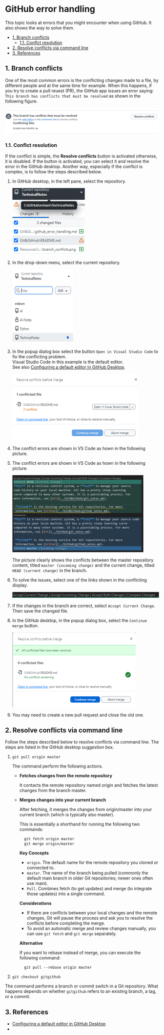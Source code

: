 # GitHub error handling <!-- omit from toc -->

This topic looks at errors that you might encounter when using GitHub. It also shows the way to solve them. 

- [1. Branch conflicts](#1-branch-conflicts)
  - [1.1. Conflct resolution](#11-conflct-resolution)
- [2. Resolve conflicts via command line](#2-resolve-conflicts-via-command-line)
- [3. References](#3-references)

## 1. Branch conflicts

One of the most common errors is the conflicting changes made to a file,
by different people and at the same time for example. When this happens,
if you try to create a pull reuest (PR), the GitHub app issues an error
saying: `This branch has conflicts that must be resolved` as shown in
the following figure.

![branch conflicts](../Resources/Images/GitHub/branch_conflicts.png)

### 1.1. Conflct resolution 

If the conflict is simple, the **Resolve conflicts** button is activated
otherwise, it is disabled. If the button is activated, you can select it
and resolve the error in the GitHub desktop. Another way, especially if
the conflict is complex, is to follow the steps described below. 

1. In GitHub desktop, in the left pane, select the repository.

    ![branch_conflicts_select_repository](../Resources/Images/GitHub/branch_conflicts_select_repository.png)

2. In the drop-down menu, select the current repository.

    ![branch_conflicts_select_repository_current](../Resources/Images/GitHub/branch_conflicts_select_repository_current.png)

3. In the popup dialog box select the button `Open in Visual Studio
   Code` to fix the conflicting problem.  
Visual Studio Code in this example is the default editor.  
   See also [Configuring a default editor in GitHub
   Desktop](https://docs.github.com/en/desktop/configuring-and-customizing-github-desktop/configuring-a-default-editor-in-github-desktop).  

    ![branch_conflicts_use_vscode_editor](../Resources/Images/GitHub/branch_conflicts_use_vscode_editor.png) 
4. The conflict errors are shown in VS Code as hown in the following picture.

4. The conflict errors are shown in VS Code as hown in the following picture. 

    ![branch_conflicts_shown_in_vscode](../Resources/Images/GitHub/branch_conflicts_shown_in_vscode.png)

    The picture clearly shows the conflicts between the master repository content, titled `master (incoming change)` and the current change, titled `HEAD (current change)` in the branch. 
5. To solve the issues, select one of the links shown in the conflicting display. 

    ![branch_conflicts_solve_in_vscode](../Resources/Images/GitHub/branch_conflicts_solve_in_vscode.png)

6. If the changes in the branch are correct, select `Accept Current Change`. Then save the changed file. 

7. In the GitHub desktop, in the popup dialog box, select the  `Continue merge` button. 

    ![branch_conflicts_solves_merge](../Resources/Images/GitHub/branch_conflicts_solved_merge.png)
8. You may need to create a new pull request and close the old one. 


## 2. Resolve conflicts via command line

Follow the steps described below to resolve conflicts via command line. The steps are listed in the GitHub desktop suggestion box.

1. `git pull origin master`

    The command perform the following actions.

    - **Fetches changes from the remote repository**

        It contacts the remote repository named origin and fetches the latest changes from the branch master.

    - **Merges changes into your current branch**

        After fetching, it merges the changes from origin/master into your current branch (which is typically also master).

        This is essentially a shorthand for running the following two commands:

            git fetch origin master
            git merge origin/master

        **Key Concepts**

        - `origin`. The default name for the remote repository you cloned or connected to.
        - `master`. The name of the branch being pulled (commonly the default main branch in older Git repositories; newer ones often use main).
        - `Pull`. Combines fetch (to get updates) and merge (to integrate those updates) into a single command.

        **Considerations**

        - If there are conflicts between your local changes and the remote changes, Git will pause the process and ask you to resolve the conflicts before completing the merge.
        - To avoid an automatic merge and review changes manually, you can use `git fetch` and `git merge` separately.

        **Alternative**

        If you want to rebase instead of merge, you can execute the following command:

            git pull --rebase origin master

1. `git checkout gitgithub`

The command performs a branch or commit switch in a Git repository. What happens depends on whether `gitgithub` refers to an existing branch, a tag, or a commit.


## 3. References

- [Configuring a default editor in GitHub Desktop](https://docs.github.com/en/desktop/configuring-and-customizing-github-desktop/configuring-a-default-editor-in-github-desktop)
- 
